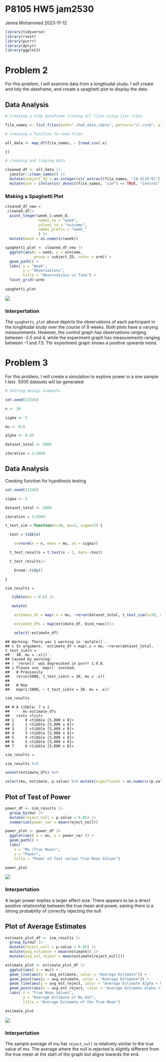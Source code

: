 P8105 HW5 jam2530
================
Jenna Mohammed
2023-11-12

``` r
library(tidyverse)
library(rvest)
library(purrr)
library(dplyr)
library(ggplot2)
```

# Problem 2

For this problem, I will examine data from a longtitudal study. I will
create and tidy the dataframe, and create a spaghetti plot to display
the data

## Data Analysis

``` r
# Creating a tidy dataframe listing all files using list.files

file_names <- list.files(path="./hw5_data./data", pattern="\\.csv$", all.files=FALSE, full.names=TRUE)
```

``` r
# creating a function to read files

all_data <- map_df(file_names, ~ {read.csv(.x)

})
```

``` r
# cleaning and tidying data 

cleaned_df <- all_data |>
  janitor::clean_names() |>
  mutate(subject_ID = as.integer(str_extract(file_names, "[0-9][0-9]"))) |>
  mutate(arm = ifelse(str_detect(file_names, "con") == TRUE, "Control", "Experiment")) 
```

### Making a Spaghetti Plot

``` r
cleaned_df_new = 
 cleaned_df|>
  pivot_longer(week_1:week_8,
               names_to = "week",
               values_to = "outcome",
               names_prefix = "week_"
               ) |>
  mutate(week = as.numeric(week))

spaghetti_plot <- cleaned_df_new |>
  ggplot(aes(x = week, y = outcome, 
             group = subject_ID, color = arm)) +
  geom_path() +
  labs( x = "Week", 
        y = "Observations",
        title = "Observations vs Time") +
  facet_grid(~arm)
  
spaghetti_plot
```

![](p8105_hw5_jam2530_files/figure-gfm/unnamed-chunk-5-1.png)<!-- -->

### Interpertation

The `spaghetti_plot` above depicts the observations of each participant
in the longtitudal study over the course of 8 weeks. Both plots have a
varying measurements. However, the control graph has observations
ranging between -2.5 and 4, while the experiment graph has measurements
ranging between -1 and 7.5. Thr experiment graph shows a positive
upwards trend.

# Problem 3

For this problem, I will create a simulation to explore power in a one
sample t test. 5000 datasets will be generated

``` r
# Setting design elements

set.seed(12345)

n <- 30

sigma <- 5

mu <- 0:6

alpha <- 0.05

dataset_total <- 5000

iteration = 1:5000
```

## Data Analysis

Creating function for hypothesis testing

``` r
set.seed(12345)

sigma <- 5

dataset_total <- 5000

iteration = 1:5000

t_test_sim = function(n=30, mu=2, sigma=5) {

  test = tibble(

    x=rnorm(n = n, mean = mu, sd = sigma))

  t_test_results = t.test(x ~ 1, data =test)

  t_test_results|>

    broom::tidy()

}

sim_results =

   tibble(mu = 0:6) |>

   mutate(

    estimate_df = map(.x = mu, ~rerun(dataset_total, t_test_sim(n=30, mu = .x))),

    estimate_dfs = map(estimate_df, bind_rows))|>

    select(-estimate_df)
```

    ## Warning: There was 1 warning in `mutate()`.
    ## i In argument: `estimate_df = map(.x = mu, ~rerun(dataset_total, t_test_sim(n =
    ##   30, mu = .x)))`.
    ## Caused by warning:
    ## ! `rerun()` was deprecated in purrr 1.0.0.
    ## i Please use `map()` instead.
    ##   # Previously
    ##   rerun(5000, t_test_sim(n = 30, mu = .x))
    ## 
    ##   # Now
    ##   map(1:5000, ~ t_test_sim(n = 30, mu = .x))

``` r
sim_results
```

    ## # A tibble: 7 x 2
    ##      mu estimate_dfs        
    ##   <int> <list>              
    ## 1     0 <tibble [5,000 x 8]>
    ## 2     1 <tibble [5,000 x 8]>
    ## 3     2 <tibble [5,000 x 8]>
    ## 4     3 <tibble [5,000 x 8]>
    ## 5     4 <tibble [5,000 x 8]>
    ## 6     5 <tibble [5,000 x 8]>
    ## 7     6 <tibble [5,000 x 8]>

``` r
sim_results =

sim_results %>%

unnest(estimate_dfs) %>%

select(mu, estimate, p.value) %>% mutate(significant = as.numeric(p.value < 0.05))
```

## Plot of Test of Power

``` r
power_df <- sim_results |>
  group_by(mu) |>
  mutate(reject_null = p.value < 0.05) |>
  summarize(power_var = mean(reject_null)) 

power_plot <- power_df |> 
  ggplot(aes( x = mu, y = power_var )) +
  geom_path() +
  labs( 
    x = "Mu (True Mean)",
    y = "Power",
    title = "Power of Test versus True Mean Values")

power_plot
```

![](p8105_hw5_jam2530_files/figure-gfm/unnamed-chunk-9-1.png)<!-- -->

### Interpertation

A larger power implies a larger effect size. There appears to be a
direct positive relationship between the true mean and power, eaning
there is a strong probability of correctly rejecting the null

## Plot of Average Estimates

``` r
estimate_plot_df <- sim_results |>
  group_by(mu) |>
  mutate(reject_null = p.value < 0.05) |>
  mutate(avg_estimate = mean(estimate)) |>
  mutate(avg_est_reject = mean(estimate[reject_null]))

estimate_plot <- estimate_plot_df |>
  ggplot(aes( x = mu)) +
  geom_line(aes(y = avg_estimate, color = "Average Estimate")) +
  geom_point(aes(y = avg_estimate, color = "Average Estimate")) +
  geom_line(aes(y = avg_est_reject, color = "Average Estimate Alpha < 0.05")) +
  geom_point(aes(y = avg_est_reject, color = "Average Estimate Alpha < 0.05")) +
  labs( x = "True Mean Values",
        y = "Average Estimate of Mu Hat",
        title = "Average Estimate of the True Mean")

estimate_plot
```

![](p8105_hw5_jam2530_files/figure-gfm/unnamed-chunk-10-1.png)<!-- -->

### Interpertation

The sample average of mu hat `reject_null` is relatively similar to the
true value of mu. The average where the null is rejected is slightly
different from the true mean at the start of the graph but aligns
towards the end.
